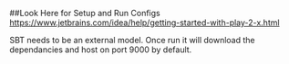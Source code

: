 
##Look Here for Setup and Run Configs
https://www.jetbrains.com/idea/help/getting-started-with-play-2-x.html

SBT needs to be an external model.
Once run it will download the dependancies and host on port 9000 by default.
